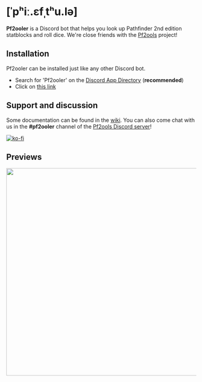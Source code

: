 # [ˈpʰiː.ɛfˌtʰu.lə]
**Pf2ooler** is a Discord bot that helps you look up Pathfinder 2nd edition statblocks and roll dice. We're close friends with the [Pf2ools](https://pf2oo.ls/) project!

## Installation

Pf2ooler can be installed just like any other Discord bot.
- Search for 'Pf2ooler' on the [Discord App Directory](https://discord.com/application-directory) (**recommended**)
- Click on [this link](https://discord.com/api/oauth2/authorize?client_id=990745942993027102&permissions=274878187520&scope=bot%20applications.commands)

## Support and discussion

Some documentation can be found in the [wiki](../../wiki). You can also come chat with us in the **#pf2ooler** channel of the [Pf2ools Discord server](https://discord.gg/2hzNxErtVu)!

[![ko-fi](https://ko-fi.com/img/githubbutton_sm.svg)](https://ko-fi.com/N4N8E6ZWR)

## Previews

<img src="https://storage.ko-fi.com/cdn/useruploads/display/fb524e4e-8f42-473a-9565-d18d07495e4d_2022-09-20_01-29-00_%E2%80%A2_discord__h__pf2ooler_testing_server_%E2%80%94_mozilla_f.png" width="550px">

